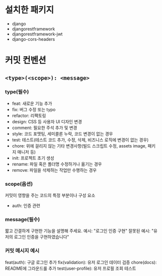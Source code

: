 # 설치한 패키지
- django 
- djangorestframework 
- djangorestframework-jwt 
- django-cors-headers

# 커밋 컨벤션

## `<type>(<scope>): <message>`

### type(필수)
- feat: 새로운 기능 추가
- fix: 버그 수정 또는 typo
- refactor: 리팩토링
- design: CSS 등 사용자 UI 디자인 변경
- comment: 필요한 주석 추가 및 변경
- style: 코드 포맷팅, 세미콜론 누락, 코드 변경이 없는 경우
- test: 테스트(테스트 코드 추가, 수정, 삭제, 비즈니스 로직에 변경이 없는 경우)
- chore: 위에 걸리지 않는 기타 변경사항(빌드 스크립트 수정, assets image, 패키지 매니저 등)
- init: 프로젝트 초기 생성
- rename: 파일 혹은 폴더명 수정하거나 옮기는 경우
- remove: 파일을 삭제하는 작업만 수행하는 경우

### scope(옵션)
커밋이 영향을 주는 코드의 특정 부분이나 구성 요소

- auth: 인증 관련

### message(필수)
짧고 간결하게 구현한 기능을 설명해 주세요.
예시: "로그인 인증 구현"
잘못된 예시: "유저의 로그인 인증을 구현하였습니다"

### 커밋 메시지 예시
feat(auth): 구글 로그인 추가
fix(validation): 유저 로그인 데이터 검증
chore(docs): README에 그라운드룰 추가
test(user-profile): 유저 프로필 조회 테스트